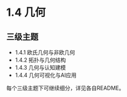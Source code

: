 # 1.4 几何

## 三级主题

- 1.4.1 欧氏几何与非欧几何
- 1.4.2 拓扑与几何结构
- 1.4.3 几何与认知建模
- 1.4.4 几何可视化与AI应用

每个三级主题下可继续细分，详见各自README。
